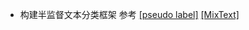 * 构建半监督文本分类框架
参考 [[pseudo label]](https://www.researchgate.net/profile/Dong-Hyun-Lee/publication/280581078_Pseudo-Label_The_Simple_and_Efficient_Semi-Supervised_Learning_Method_for_Deep_Neural_Networks/links/55bc4ada08ae092e9660b776/Pseudo-Label-The-Simple-and-Efficient-Semi-Supervised-Learning-Method-for-Deep-Neural-Networks.pdf) [[MixText]](https://arxiv.org/pdf/2004.12239.pdf)
